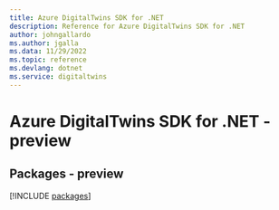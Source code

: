 ```yaml
---
title: Azure DigitalTwins SDK for .NET
description: Reference for Azure DigitalTwins SDK for .NET
author: johngallardo
ms.author: jgalla
ms.data: 11/29/2022
ms.topic: reference
ms.devlang: dotnet
ms.service: digitaltwins
---
```

# Azure DigitalTwins SDK for .NET - preview
## Packages - preview
[!INCLUDE [packages](digitaltwins-index.md)]